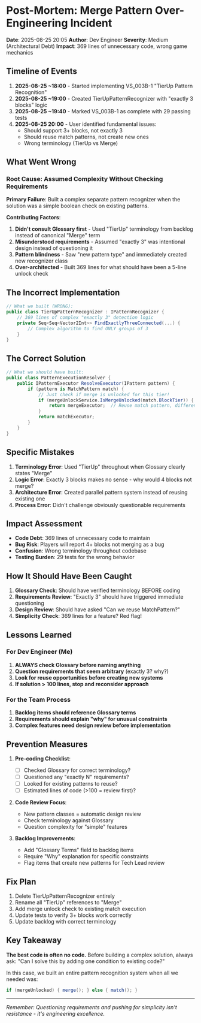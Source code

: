 # Post-Mortem: Merge Pattern Over-Engineering Incident

**Date**: 2025-08-25 20:05
**Author**: Dev Engineer
**Severity**: Medium (Architectural Debt)
**Impact**: 369 lines of unnecessary code, wrong game mechanics

## Timeline of Events

1. **2025-08-25 ~18:00** - Started implementing VS_003B-1 "TierUp Pattern Recognition"
2. **2025-08-25 ~19:00** - Created TierUpPatternRecognizer with "exactly 3 blocks" logic
3. **2025-08-25 ~19:40** - Marked VS_003B-1 as complete with 29 passing tests
4. **2025-08-25 20:00** - User identified fundamental issues:
   - Should support 3+ blocks, not exactly 3
   - Should reuse match patterns, not create new ones
   - Wrong terminology (TierUp vs Merge)

## What Went Wrong

### Root Cause: Assumed Complexity Without Checking Requirements

**Primary Failure**: Built a complex separate pattern recognizer when the solution was a simple boolean check on existing patterns.

**Contributing Factors**:
1. **Didn't consult Glossary first** - Used "TierUp" terminology from backlog instead of canonical "Merge" term
2. **Misunderstood requirements** - Assumed "exactly 3" was intentional design instead of questioning it
3. **Pattern blindness** - Saw "new pattern type" and immediately created new recognizer class
4. **Over-architected** - Built 369 lines for what should have been a 5-line unlock check

## The Incorrect Implementation

```csharp
// What we built (WRONG):
public class TierUpPatternRecognizer : IPatternRecognizer {
    // 369 lines of complex "exactly 3" detection logic
    private Seq<Seq<Vector2Int>> FindExactlyThreeConnected(...) {
        // Complex algorithm to find ONLY groups of 3
    }
}
```

## The Correct Solution

```csharp
// What we should have built:
public class PatternExecutionResolver {
    public IPatternExecutor ResolveExecutor(IPattern pattern) {
        if (pattern is MatchPattern match) {
            // Just check if merge is unlocked for this tier!
            if (mergeUnlockService.IsMergeUnlocked(match.BlockTier)) {
                return mergeExecutor;  // Reuse match pattern, different executor
            }
            return matchExecutor;
        }
    }
}
```

## Specific Mistakes

1. **Terminology Error**: Used "TierUp" throughout when Glossary clearly states "Merge"
2. **Logic Error**: Exactly 3 blocks makes no sense - why would 4 blocks not merge?
3. **Architecture Error**: Created parallel pattern system instead of reusing existing one
4. **Process Error**: Didn't challenge obviously questionable requirements

## Impact Assessment

- **Code Debt**: 369 lines of unnecessary code to maintain
- **Bug Risk**: Players will report 4+ blocks not merging as a bug
- **Confusion**: Wrong terminology throughout codebase
- **Testing Burden**: 29 tests for the wrong behavior

## How It Should Have Been Caught

1. **Glossary Check**: Should have verified terminology BEFORE coding
2. **Requirements Review**: "Exactly 3" should have triggered immediate questioning
3. **Design Review**: Should have asked "Can we reuse MatchPattern?"
4. **Simplicity Check**: 369 lines for a feature? Red flag!

## Lessons Learned

### For Dev Engineer (Me)
1. **ALWAYS check Glossary before naming anything**
2. **Question requirements that seem arbitrary** (exactly 3? why?)
3. **Look for reuse opportunities before creating new systems**
4. **If solution > 100 lines, stop and reconsider approach**

### For the Team Process
1. **Backlog items should reference Glossary terms**
2. **Requirements should explain "why" for unusual constraints**
3. **Complex features need design review before implementation**

## Prevention Measures

1. **Pre-coding Checklist**:
   - [ ] Checked Glossary for correct terminology?
   - [ ] Questioned any "exactly N" requirements?
   - [ ] Looked for existing patterns to reuse?
   - [ ] Estimated lines of code (>100 = review first)?

2. **Code Review Focus**:
   - New pattern classes = automatic design review
   - Check terminology against Glossary
   - Question complexity for "simple" features

3. **Backlog Improvements**:
   - Add "Glossary Terms" field to backlog items
   - Require "Why" explanation for specific constraints
   - Flag items that create new patterns for Tech Lead review

## Fix Plan

1. Delete TierUpPatternRecognizer entirely
2. Rename all "TierUp" references to "Merge"
3. Add merge unlock check to existing match execution
4. Update tests to verify 3+ blocks work correctly
5. Update backlog with correct terminology

## Key Takeaway

**The best code is often no code.** Before building a complex solution, always ask: "Can I solve this by adding one condition to existing code?"

In this case, we built an entire pattern recognition system when all we needed was:
```csharp
if (mergeUnlocked) { merge(); } else { match(); }
```

---

*Remember: Questioning requirements and pushing for simplicity isn't resistance - it's engineering excellence.*